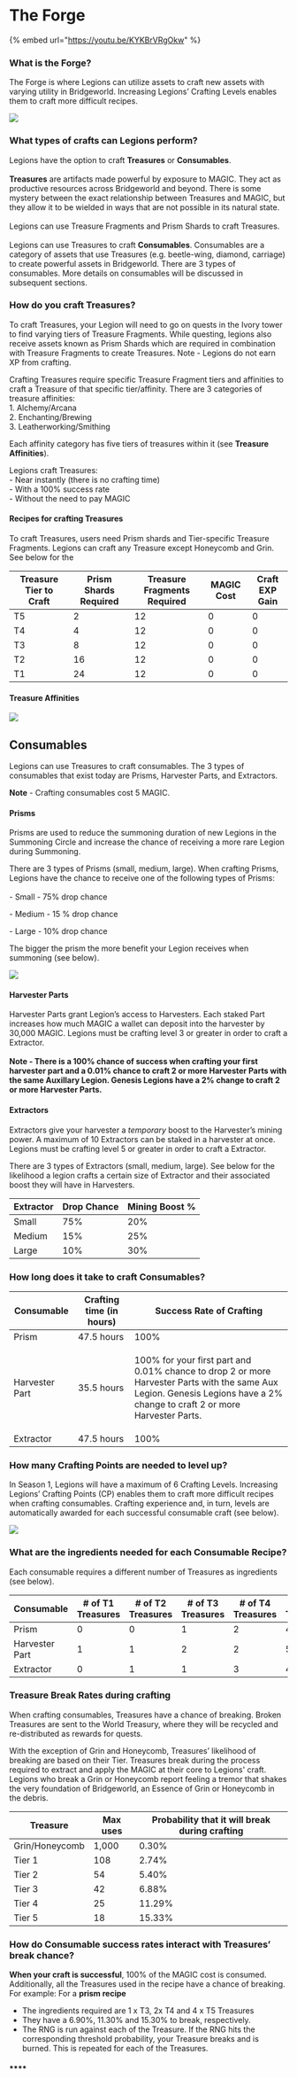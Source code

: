 # The Forge



{% embed url="https://youtu.be/KYKBrVRgOkw" %}

### What is the Forge?

The Forge is where Legions can utilize assets to craft new assets with varying utility in Bridgeworld. Increasing Legions’ Crafting Levels enables them to craft more difficult recipes.&#x20;

![](<../../.gitbook/assets/image (18) (1) (1).png>)

### What types of crafts can Legions perform?

Legions have the option to craft **Treasures** or **Consumables**. \
\
**Treasures** are artifacts made powerful by exposure to MAGIC. They act as productive resources across Bridgeworld and beyond. There is some mystery between the exact relationship between Treasures and MAGIC, but they allow it to be wielded in ways that are not possible in its natural state. \
\
Legions can use Treasure Fragments and Prism Shards to craft Treasures. \
\
Legions can use Treasures to craft **Consumables**. Consumables are a category of assets that use Treasures (e.g. beetle-wing, diamond, carriage) to create powerful assets in Bridgeworld.  There are 3 types of consumables. More details on consumables will be discussed in subsequent sections.&#x20;

### How do you craft Treasures?

To craft Treasures, your Legion will need to go on quests in the Ivory tower to find varying tiers of Treasure Fragments. While questing, legions also receive assets known as Prism Shards which are required in combination with Treasure Fragments to create Treasures.  Note - Legions do not earn XP from crafting.

Crafting Treasures require specific Treasure Fragment tiers and affinities to craft a Treasure of that specific tier/affinity. There are 3 categories of treasure affinities:\
&#x20;    1\.  Alchemy/Arcana\
&#x20;    2\. Enchanting/Brewing\
&#x20;    3\. Leatherworking/Smithing

Each affinity category has five tiers of treasures within it (see **Treasure Affinities**).&#x20;

Legions craft Treasures:\
&#x20;    \- Near instantly (there is no crafting time)\
&#x20;    \- With a 100% success rate\
&#x20;    \- Without the need to pay MAGIC

#### Recipes for crafting Treasures

To craft Treasures, users need Prism shards and Tier-specific Treasure Fragments. Legions can craft any Treasure except Honeycomb and Grin. See below for the

| Treasure Tier to Craft | Prism Shards Required | Treasure Fragments Required | MAGIC Cost | Craft EXP Gain |
| ---------------------- | --------------------- | --------------------------- | ---------- | -------------- |
| T5                     | 2                     | 12                          | 0          | 0              |
| T4                     | 4                     | 12                          | 0          | 0              |
| T3                     | 8                     | 12                          | 0          | 0              |
| T2                     | 16                    | 12                          | 0          | 0              |
| T1                     | 24                    | 12                          | 0          | 0              |

#### Treasure Affinities

![](../../.gitbook/assets/Treasures-affinities.jpg)

## Consumables

Legions can use Treasures to craft consumables. The 3 types of consumables that exist today are Prisms, Harvester Parts, and Extractors.&#x20;

**Note** - Crafting consumables cost 5 MAGIC.

#### Prisms

Prisms are used to reduce the summoning duration of new Legions in the Summoning Circle and increase the chance of receiving a more rare Legion during Summoning.&#x20;

There are 3 types of Prisms (small, medium, large). When crafting Prisms, Legions have the chance to receive one  of the following types of Prisms: \
\
&#x20;    \- Small - 75% drop chance

&#x20;    \- Medium - 15 % drop chance

&#x20;    \- Large - 10% drop chance

The bigger the prism the more benefit your Legion receives when summoning (see below).&#x20;

![](<../../.gitbook/assets/Screen Shot 2022-08-08 at 7.29.31 PM.png>)

#### Harvester Parts

Harvester Parts grant Legion’s access to Harvesters. Each staked Part increases how much MAGIC a wallet can deposit into the harvester by 30,000 MAGIC. Legions must be crafting level 3 or greater in order to craft a Extractor.\
\
**Note - There is a 100% chance of success when crafting your first harvester part and a 0.01% chance to craft 2 or more Harvester Parts with the same Auxillary Legion. Genesis Legions have a 2% change to craft 2 or more Harvester Parts.**&#x20;

#### Extractors

Extractors give your harvester a _temporary_ boost to the Harvester’s mining power. A maximum of 10 Extractors can be staked in a harvester at once. Legions must be crafting level 5 or greater in order to craft a Extractor.

There are 3 types of Extractors (small, medium, large). See below for the likelihood a legion crafts a certain size of Extractor and their associated boost they will have in Harvesters. &#x20;

| Extractor | Drop Chance | Mining Boost % |
| --------- | ----------- | -------------- |
| Small     | 75%         | 20%            |
| Medium    | 15%         | 25%            |
| Large     | 10%         | 30%            |

### How long does it take to craft Consumables?

| Consumable     | Crafting time (in hours) | Success Rate of Crafting                                                                                                                                                              |
| -------------- | ------------------------ | ------------------------------------------------------------------------------------------------------------------------------------------------------------------------------------- |
| Prism          | 47.5 hours               | 100%                                                                                                                                                                                  |
| Harvester Part | 35.5 hours               | <p>100% for your first part and<br>0.01% chance to drop 2 or more Harvester Parts with the same Aux Legion. Genesis Legions have a 2% change to craft 2 or more Harvester Parts. </p> |
| Extractor      | 47.5 hours               | 100%                                                                                                                                                                                  |

### **How many Crafting Points are needed to level up?**

In Season 1, Legions will have a maximum of 6 Crafting Levels. Increasing Legions’ Crafting Points (CP) enables them to craft more difficult recipes when crafting consumables. Crafting experience and, in turn, levels are automatically awarded for each successful consumable craft (see below).

![](<../../.gitbook/assets/Screenshot\_15 (1).jpg>)

### **What are the ingredients needed for each Consumable Recipe?**

Each consumable requires a different number of  Treasures as ingredients (see below).&#x20;

| Consumable     | # of T1 Treasures | # of T2 Treasures | # of T3 Treasures | # of T4 Treasures | # of T5 Treasures |
| -------------- | ----------------- | ----------------- | ----------------- | ----------------- | ----------------- |
| Prism          | 0                 | 0                 | 1                 | 2                 | 4                 |
| Harvester Part | 1                 | 1                 | 2                 | 2                 | 5                 |
| Extractor      | 0                 | 1                 | 1                 | 3                 | 4                 |



### **Treasure Break Rates during crafting**

When crafting consumables, Treasures have a chance of breaking. Broken Treasures are sent to the World Treasury, where they will be recycled and re-distributed as rewards for quests.

With the exception of Grin and Honeycomb, Treasures’ likelihood of breaking are based on their Tier. Treasures break during the process required to extract and apply the MAGIC at their core to Legions' craft. Legions who break a Grin or Honeycomb report feeling a tremor that shakes the very foundation of Bridgeworld, an Essence of Grin or Honeycomb in the debris.

| Treasure       | Max uses | Probability that it will break during crafting |
| -------------- | -------- | ---------------------------------------------- |
| Grin/Honeycomb | 1,000    | 0.30%                                          |
| Tier 1         | 108      | 2.74%                                          |
| Tier 2         | 54       | 5.40%                                          |
| Tier 3         | 42       | 6.88%                                          |
| Tier 4         | 25       | 11.29%                                         |
| Tier 5         | 18       | 15.33%                                         |

### **How do Consumable success rates interact with Treasures’ break chance?**

**When your craft is successful**, 100% of the MAGIC cost is consumed. Additionally, all the Treasures used in the recipe have a chance of breaking. For example: For a **prism recipe**

* The ingredients required are 1 x T3, 2x T4 and 4 x T5 Treasures
* They have a 6.90%, 11.30% and 15.30% to break, respectively.
* The RNG is run against each of the Treasure. If the RNG hits the corresponding threshold probability, your Treasure breaks and is burned. This is repeated for each of the Treasures.



#### ****
